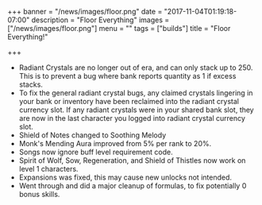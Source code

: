 +++
banner = "/news/images/floor.png"
date = "2017-11-04T01:19:18-07:00"
description = "Floor Everything"
images = ["/news/images/floor.png"]
menu = ""
tags = ["builds"]
title = "Floor Everything!"

+++
* Radiant Crystals are no longer out of era, and can only stack up to 250. This is to prevent a bug where bank reports quantity as 1 if excess stacks.
* To fix the general radiant crystal bugs, any claimed crystals lingering in your bank or inventory have been reclaimed into the radiant crystal currency slot. If any radiant crystals were in your shared bank slot, they are now in the last character you logged into radiant crystal currency slot.
* Shield of Notes changed to Soothing Melody
* Monk's Mending Aura improved from 5% per rank to 20%.
* Songs now ignore buff level requirement code.
* Spirit of Wolf, Sow, Regeneration, and Shield of Thistles now work on level 1 characters. 
* Expansions was fixed, this may cause new unlocks not intended.
* Went through and did a major cleanup of formulas, to fix potentially 0 bonus skills.
<!--more-->